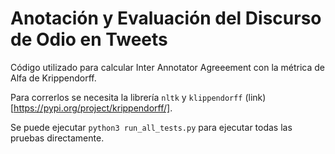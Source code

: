 # Anotación y Evaluación del Discurso de Odio en Tweets

Código utilizado para calcular Inter Annotator Agreeement con la métrica de Alfa de Krippendorff.

Para correrlos se necesita la librería `nltk` y `klippendorff` (link)[https://pypi.org/project/krippendorff/].

Se puede ejecutar `python3 run_all_tests.py` para ejecutar todas las pruebas directamente.
